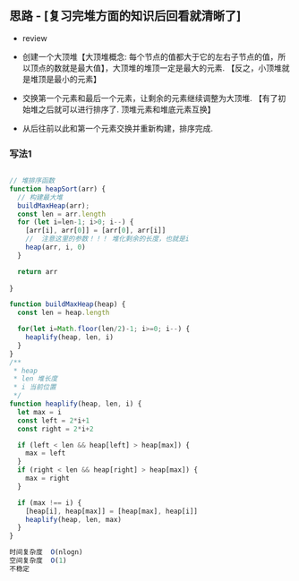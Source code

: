 ## 思路 - [复习完堆方面的知识后回看就清晰了]
- review
- 创建一个大顶堆【大顶堆概念: 每个节点的值都大于它的左右子节点的值，所以顶点的数就是最大值】，大顶堆的堆顶一定是最大的元素.  【反之，小顶堆就是堆顶是最小的元素】

- 交换第一个元素和最后一个元素，让剩余的元素继续调整为大顶堆. 【有了初始堆之后就可以进行排序了. 顶堆元素和堆底元素互换】

- 从后往前以此和第一个元素交换并重新构建，排序完成. 

### 写法1


```js

// 堆排序函数
function heapSort(arr) {
  // 构建最大堆
  buildMaxHeap(arr);
  const len = arr.length
  for (let i=len-1; i>0; i--) {
    [arr[i], arr[0]] = [arr[0], arr[i]]
    //  注意这里的参数！！！ 堆化剩余的长度，也就是i
    heap(arr, i, 0)
  }

  return arr
  
}

function buildMaxHeap(heap) {
  const len = heap.length

  for(let i=Math.floor(len/2)-1; i>=0; i--) {
    heaplify(heap, len, i)
  }
}
/**
 * heap
 * len 堆长度
 * i 当前位置
 */
function heaplify(heap, len, i) {
  let max = i
  const left = 2*i+1
  const right = 2*i+2

  if (left < len && heap[left] > heap[max]) {
    max = left
  }
  if (right < len && heap[right] > heap[max]) {
    max = right
  }

  if (max !== i) {
    [heap[i], heap[max]] = [heap[max], heap[i]]
    heaplify(heap, len, max)
  }
}

时间复杂度  O(nlogn)
空间复杂度  O(1)
不稳定

```
